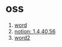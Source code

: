 # oss

1. [word](https://docs.google.com/document/d/1NUSW_R0C8WRYqRskDI-bD1HzTEk5gm4LHhtEwltP5TQ/edit)
2. [notion: 1,4,40,56](https://raosh.notion.site/raosh/OSS-5b6ed4cd3b624304811533b2fe306082)
3. [word2](https://docs.google.com/document/d/1z6jpvF3MaAcmzJs90wcFd3s4j6h7HckxiYxhguKg2nA/edit?pli=1)
   
